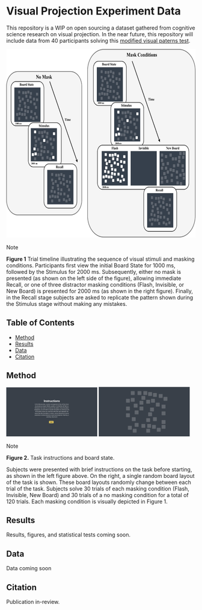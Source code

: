 # Visual Projection Experiment Data

This repository is a WIP on open sourcing a dataset gathered from cognitive science research on visual projection. In the near future, this repository will include data from 40 participants solving this [modified visual paterns test](https://projection-experiment.vercel.app/).

<img src="./figs/experiment_timeline.jpg" alt="Visual projection experiment timeline" height="500">

> [!NOTE]
> **Figure 1** Trial timeline illustrating the sequence of visual stimuli and masking conditions. Participants first view the initial Board State for 1000 ms, followed by the Stimulus for 2000 ms. Subsequently, either no mask is presented (as shown on the left side of the figure), allowing immediate Recall, or one of three distractor masking conditions (Flash, Invisible, or New Board) is presented for 2000 ms (as shown in the right figure). Finally, in the Recall stage subjects are asked to replicate the pattern shown during the Stimulus stage without making any mistakes.

## Table of Contents

- [Method](#method)
- [Results](#results)
- [Data](#data)
- [Citation](#citation)

## Method

<p float="left">
  <img src="./figs/instructions.png" width="48%" alt="Task instructions">
  <img src="./figs/board.png" width="48%" alt="Task board">
</p>

> [!NOTE]
> **Figure 2.** Task instructions and board state.

Subjects were presented with brief instructions on the task before starting, as shown in the left figure above. On the right, a single random board layout of the task is shown. These board layouts randomly change between each trial of the task. Subjects solve 30 trials of each masking condition (Flash, Invisible, New Board) and 30 trials of a no masking condition for a total of 120 trials. Each masking condition is visually depicted in Figure 1.

## Results

Results, figures, and statistical tests coming soon.

## Data

Data coming soon

## Citation

Publication in-review.
